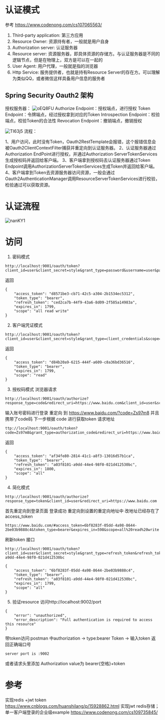 # 认证模式
参考 https://www.codenong.com/cs107065563/
1. Third-party application: 第三方应用
2. Resource Owner: 资源持有者，一般就是用户自身
3. Authorization server: 认证服务器
4. Resource server: 资源服务器，即具体资源的存储方。与认证服务器是不同的逻辑节点，但是在物理上，双方是可以在一起的
5. User Agent: 用户代理，一般就是指的浏览器
6. Http Service: 服务提供者，也就是持有Resource Server的存在方。可以理解为类似QQ，或者微信这样具备用户信息的服务者

## Spring Security Oauth2 架构

授权服务器：
![oEQ8FU](https://cdn.jsdelivr.net/gh/jaclon-m/Image@main/2023/11/oEQ8FU.png)
Authorize Endpoint：授权端点，进行授权
Token Endpoint：令牌端点，经过授权拿到对应的Token
Introspection Endpoint：校验端点，校验Token的合法性
Revocation Endpoint：撤销端点，撤销授权

![TI63j5](https://cdn.jsdelivr.net/gh/jaclon-m/Image@main/2023/11/TI63j5.png)
流程：

1、用户访问，此时没有Token，Oauth2RestTemplate会报错，这个报错信息会被Oauth2ClientContextFilter捕获并重定向到认证服务器。
2、认证服务器通过Authorization EndPoint进行授权，并通过Authorization·ServerTokenServices生成授权码并返回给客户端。
3、客户端拿到授权码去认证服务器通过Token Endpoint调用AuthorizationServerTokenServices生成Token并返回给客户端。
4、客户端拿到Token去资源服务器访问资源，一般会通过Oauth2AuthenticationManager调用ResourceServerTokenServices进行校验，检验通过可以获取资源。

# 认证流程

![nanKY1](https://cdn.jsdelivr.net/gh/jaclon-m/Image@main/2023/11/nanKY1.png)

# 访问
1. 密码模式
   
```aidl
http://localhost:9001/oauth/token?client_id=user&client_secret=style&grant_type=password&username=user&password=123456
```
返回
```aidl
{
    "access_token": "d8571be3-cb71-42c5-a304-2b1534ec5312",
    "token_type": "bearer",
    "refresh_token": "ced2ca7b-44f9-43a6-8d09-2f585a14983a",
    "expires_in": 1799,
    "scope": "all read write"
}
```
2. 客户端凭证模式
```aidl
http://localhost:9001/oauth/token?client_id=user&client_secret=style&grant_type=client_credentials&scope=read
```
返回
```aidl
{
    "access_token": "d84b20a9-6215-444f-a609-c8a36bd36516",
    "token_type": "bearer",
    "expires_in": 1799,
    "scope": "read"
}
```
3. 授权码模式
浏览器请求
```aidl
http://localhost:9001/oauth/authorize?response_type=code&redirect_uri=https://www.baidu.com&client_id=user&scope=all
```
输入账号密码进行登录
重定向 到 https://www.baidu.com/?code=Zs97m8 并且携带了code码
下一步根据 code 进行获取token
请求地址
```aidl
ttp://localhost:9001/oauth/token?code=Zs97m8&grant_type=authorization_code&redirect_uri=https://www.baidu.com&scope=all&client_id=user&client_secret=style
```
返回
```aidl
{
    "access_token": "af34fe80-2814-41c1-a8f3-13016d57b1ca",
    "token_type": "bearer",
    "refresh_token": "a03f8101-a9dd-44e4-98f0-021d412530bc",
    "expires_in": 1800,
    "scope": "all"
}
```
4. 简化模式
```aidl
http://localhost:9001/oauth/authorize?response_type=token&client_id=user&redirect_uri=https://www.baidu.com
```
首先重定向到登录页面 
登录成功 重定向到设置的重定向地址中
改地址已经存在了 access_token
```aidl
https://www.baidu.com/#access_token=6bf8283f-05dd-4a98-8644-2be03b9888c4&token_type=bearer&expires_in=598&scope=all%20read%20write
```
刷新token 接口
```aidl
http://localhost:9001/oauth/token?client_id=user&client_secret=style&grant_type=refresh_token&refresh_token=a03f8101-a9dd-44e4-98f0-021d412530bc
```
```aidl
{
    "access_token": "6bf8283f-05dd-4a98-8644-2be03b9888c4",
    "token_type": "bearer",
    "refresh_token": "a03f8101-a9dd-44e4-98f0-021d412530bc",
    "expires_in": 1799,
    "scope": "all"
}
```
5. 验证resource
访问http://localhost:9002/port
   
```aidl
{
    "error": "unauthorized",
    "error_description": "Full authentication is required to access this resource"
}
```
带token访问:postman 中authorization -> type:bearer Token -> 输入token
返回正确端口号
```aidl
server port is :9002
```
或者请求头里添加 Authorization value为 bearer{空格}+token

# 参考
实现redis +jwt token
https://www.cnblogs.com/huanshilang/p/15928862.html
实现jwt redis存储；单一客户端登录的企业级example
https://www.codenong.com/cs109735845/